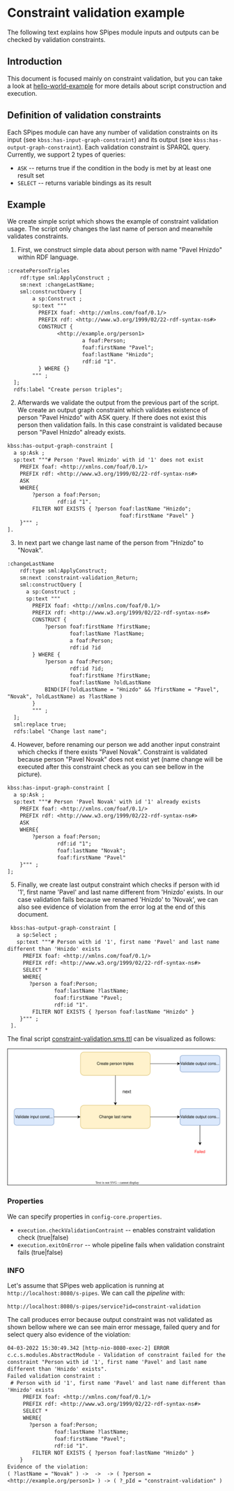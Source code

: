 # Constraint validation example

The following text explains how SPipes module inputs and outputs can be checked by validation constraints.

## Introduction
This document is focused mainly on constraint validation, but you can take a look at [hello-world-example](https://github.com/kbss-cvut/s-pipes/blob/main/doc/examples/hello-world/hello-world.md) for more details about script construction and execution.

## Definition of validation constraints
Each SPipes module can have any number of validation constraints on its input (see `kbss:has-input-graph-constraint`) and its output (see `kbss:has-output-graph-constraint`). Each validation constraint is SPARQL query. Currently, we support 2 types of queries:
* `ASK` -- returns true if the condition in the body is met by at least one result set
* `SELECT` -- returns variable bindings as its result

## Example
We create simple script which shows the example of constraint validation usage. The script only changes the last name of person and meanwhile validates constraints.

1) First, we construct simple data about person with name "Pavel Hnizdo" within RDF language.
```
:createPersonTriples
    rdf:type sml:ApplyConstruct ;
    sm:next :changeLastName;
    sml:constructQuery [
        a sp:Construct ;
        sp:text """
          PREFIX foaf: <http://xmlns.com/foaf/0.1/>
          PREFIX rdf: <http://www.w3.org/1999/02/22-rdf-syntax-ns#>
          CONSTRUCT {
                <http://example.org/person1>    
                        a foaf:Person;
                        foaf:firstName "Pavel";
                        foaf:lastName "Hnizdo";
                        rdf:id "1".
          } WHERE {}
        """ ;
  ];
  rdfs:label "Create person triples";
```

2) Afterwards we validate the output from the previous part of the script. We create an output graph constraint which validates 
existence of person "Pavel Hnizdo" with ASK query. If there does not exist this person then validation fails.
In this case constraint is validated because person "Pavel Hnizdo" already exists.

```
kbss:has-output-graph-constraint [
  a sp:Ask ;
  sp:text """# Person 'Pavel Hnizdo' with id '1' does not exist
    PREFIX foaf: <http://xmlns.com/foaf/0.1/>
    PREFIX rdf: <http://www.w3.org/1999/02/22-rdf-syntax-ns#>
    ASK
    WHERE{
        ?person a foaf:Person;
                rdf:id "1".
        FILTER NOT EXISTS { ?person foaf:lastName "Hnizdo";
                                    foaf:firstName "Pavel" }
    }""" ;
].
```

3) In next part we change last name of the person from "Hnizdo" to "Novak".
```
:changeLastName
    rdf:type sml:ApplyConstruct;
    sm:next :constraint-validation_Return;
    sml:constructQuery [
      a sp:Construct ;
      sp:text """
        PREFIX foaf: <http://xmlns.com/foaf/0.1/>
        PREFIX rdf: <http://www.w3.org/1999/02/22-rdf-syntax-ns#>
        CONSTRUCT {
            ?person foaf:firstName ?firstName;
                    foaf:lastName ?lastName;
                    a foaf:Person;
                    rdf:id ?id
        } WHERE {
            ?person a foaf:Person;
                    rdf:id ?id;
                    foaf:firstName ?firstName;
                    foaf:lastName ?oldLastName
            BIND(IF(?oldLastName = "Hnizdo" && ?firstName = "Pavel", "Novak", ?oldLastName) as ?lastName )
        }
        """ ;
  ];
  sml:replace true;
  rdfs:label "Change last name";
  ```

4) However, before renaming our person we add another input constraint which checks if there exists "Pavel Novak". 
Constraint is validated because person "Pavel Novak" does not exist yet (name change will be executed after this constraint check as you can see bellow in the picture). 
```
kbss:has-input-graph-constraint [
  a sp:Ask ;
  sp:text """# Person 'Pavel Novak' with id '1' already exists
    PREFIX foaf: <http://xmlns.com/foaf/0.1/>
    PREFIX rdf: <http://www.w3.org/1999/02/22-rdf-syntax-ns#>
    ASK
    WHERE{
        ?person a foaf:Person;
                rdf:id "1";
                foaf:lastName "Novak";
                foaf:firstName "Pavel"
    }""" ;
];
```

5) Finally, we create last output constraint which checks if person with id '1', first name 'Pavel' and last name different from 'Hnizdo' exists.
In our case validation fails because we renamed 'Hnizdo' to 'Novak', we can also see evidence of violation from the error log at the end of this document.
```
 kbss:has-output-graph-constraint [
   a sp:Select ;
   sp:text """# Person with id '1', first name 'Pavel' and last name different than 'Hnizdo' exists
     PREFIX foaf: <http://xmlns.com/foaf/0.1/>
     PREFIX rdf: <http://www.w3.org/1999/02/22-rdf-syntax-ns#>
     SELECT *
     WHERE{
       ?person a foaf:Person;
               foaf:lastName ?lastName;
               foaf:firstName "Pavel;
               rdf:id "1".
        FILTER NOT EXISTS { ?person foaf:lastName "Hnizdo" }
    }""" ;
 ].
 ```

The final script [constraint-validation.sms.ttl](constraint-validation.sms.ttl) can be visualized as follows:

![graphical notation](constraint-validation-graphical-notion.svg)

### Properties
We can specify properties in `config-core.properties`.
* `execution.checkValidationContraint` -- enables constraint validation check (true|false)
* `execution.exitOnError` -- whole pipeline fails when validation constraint fails  (true|false)



### INFO
Let's assume that SPipes web application is running at `http://localhost:8080/s-pipes`. We can call the *pipeline* with:
```
http://localhost:8080/s-pipes/service?id=constraint-validation
```

The call produces error because output constraint was not validated as shown bellow where we can see main error message, failed query and for select query also evidence of the violation:
```
04-03-2022 15:30:49.342 [http-nio-8080-exec-2] ERROR c.c.s.modules.AbstractModule - Validation of constraint failed for the constraint "Person with id '1', first name 'Pavel' and last name different than 'Hnizdo' exists".
Failed validation constraint : 
 # Person with id '1', first name 'Pavel' and last name different than 'Hnizdo' exists
     PREFIX foaf: <http://xmlns.com/foaf/0.1/>
     PREFIX rdf: <http://www.w3.org/1999/02/22-rdf-syntax-ns#>
     SELECT *
     WHERE{
       ?person a foaf:Person;
               foaf:lastName ?lastName;
               foaf:firstName "Pavel";
               rdf:id "1".
        FILTER NOT EXISTS { ?person foaf:lastName "Hnizdo" }
    }
Evidence of the violation: 
( ?lastName = "Novak" ) ->  ->  -> ( ?person = <http://example.org/person1> ) -> ( ?_pId = "constraint-validation" )

```